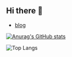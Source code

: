 ## Hi there 👋
- [blog](https://whwnsgh0258.github.io)
  
[![Anurag's GitHub stats](https://github-readme-stats.vercel.app/api?username=whwnsgh0258)](https://github.com/anuraghazra/github-readme-stats)

![Top Langs](https://github-readme-stats.vercel.app/api/top-langs/?username=whwnsgh0258&layout=compact)

<!--
**whwnsgh0258/whwnsgh0258** is a ✨ _special_ ✨ repository because its `README.md` (this file) appears on your GitHub profile.

Here are some ideas to get you started:

- 🔭 I’m currently working on ...
- 🌱 I’m currently learning ...
- 👯 I’m looking to collaborate on ...
- 🤔 I’m looking for help with ...
- 💬 Ask me about ...
- 📫 How to reach me: ...
- 😄 Pronouns: ...
- ⚡ Fun fact: ...
-->
